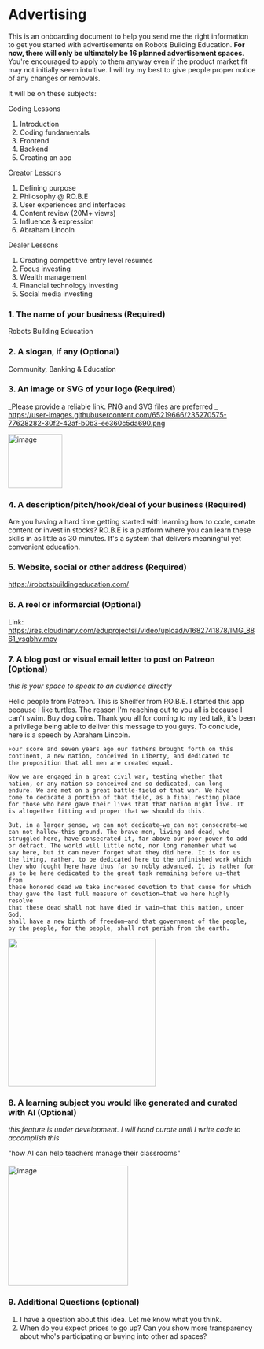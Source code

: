 # Advertising
This is an onboarding document to help you send me the right information to get you started with advertisements on Robots Building Education.
**For now, there will only be ultimately be 16 planned advertisement spaces**. You're encouraged to apply to them anyway even if the product market fit may not initially seem intuitive. I will try my best to give people proper notice of any changes or removals.

It will be on these subjects:

Coding Lessons
1. Introduction
2. Coding fundamentals
3. Frontend
4. Backend
5. Creating an app

Creator Lessons
1. Defining purpose
2. Philosophy @ RO.B.E
3. User experiences and interfaces
4. Content review (20M+ views)
5. Influence & expression
6. Abraham Lincoln

Dealer Lessons
1. Creating competitive entry level resumes
2. Focus investing
3. Wealth management
4. Financial technology investing
5. Social media investing



### 1. The name of your business (Required)
Robots Building Education

### 2. A slogan, if any (Optional)
Community, Banking & Education

### 3. An image or SVG of your logo (Required)
_Please provide a reliable link. PNG and SVG files are preferred
_
https://user-images.githubusercontent.com/65219666/235270575-77628282-30f2-42af-b0b3-ee360c5da690.png

<img width="110" alt="image" src="https://user-images.githubusercontent.com/65219666/235270678-9d260086-82c1-4e52-b566-81ef92104a25.png">



### 4. A description/pitch/hook/deal of your business (Required)
Are you having a hard time getting started with learning how to code, create content or invest in stocks? RO.B.E is a platform where you can learn these skills in as little as 30 minutes. It's a system that  delivers meaningful yet convenient education.


### 5. Website, social or other address (Required)
https://robotsbuildingeducation.com/

### 6. A reel or informercial (Optional)

Link: https://res.cloudinary.com/eduprojectsil/video/upload/v1682741878/IMG_8861_vsqbhv.mov


### 7. A blog post or visual email letter to post on Patreon (Optional)
_this is your space to speak to an audience directly_

Hello people from Patreon. This is Sheilfer from RO.B.E. I started this app because I like turtles. The reason I'm reaching out to you all is because I can't swim. Buy dog coins. Thank you all for coming to my ted talk, it's been a privilege being able to deliver this message to you guys. To conclude, here is a speech by Abraham Lincoln.

```
Four score and seven years ago our fathers brought forth on this 
continent, a new nation, conceived in Liberty, and dedicated to 
the proposition that all men are created equal.

Now we are engaged in a great civil war, testing whether that 
nation, or any nation so conceived and so dedicated, can long 
endure. We are met on a great battle-field of that war. We have 
come to dedicate a portion of that field, as a final resting place 
for those who here gave their lives that that nation might live. It 
is altogether fitting and proper that we should do this.

But, in a larger sense, we can not dedicate—we can not consecrate—we 
can not hallow—this ground. The brave men, living and dead, who 
struggled here, have consecrated it, far above our poor power to add 
or detract. The world will little note, nor long remember what we 
say here, but it can never forget what they did here. It is for us 
the living, rather, to be dedicated here to the unfinished work which 
they who fought here have thus far so nobly advanced. It is rather for 
us to be here dedicated to the great task remaining before us—that from 
these honored dead we take increased devotion to that cause for which 
they gave the last full measure of devotion—that we here highly resolve 
that these dead shall not have died in vain—that this nation, under God, 
shall have a new birth of freedom—and that government of the people, 
by the people, for the people, shall not perish from the earth.
```
<img src="https://user-images.githubusercontent.com/65219666/235283701-98fef1e2-acd4-4cbe-b5b1-bc9650f9e84d.png" width="300px"/>



### 8. A learning subject you would like generated and curated with AI (Optional)
_this feature is under development. I will hand curate until I write code to accomplish this_

"how AI can help teachers manage their classrooms"
<br/><br/>
<img width="244" alt="image" src="https://user-images.githubusercontent.com/65219666/235283808-4b7ba804-c984-49dc-a089-0fb2cc4e386e.png">


### 9. Additional Questions (optional)
1. I have a question about this idea. Let me know what you think.
2. When do you expect prices to go up? Can you show more transparency about who's participating or buying into other ad spaces?
